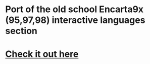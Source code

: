 # Port of the old school Encarta9x (95,97,98) interactive languages section

# [Check it out here](https://tomeko.github.io/encarta9x-languages/)